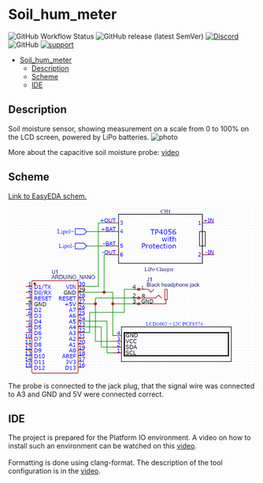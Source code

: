 # Soil_hum_meter
 
![GitHub Workflow Status](https://img.shields.io/github/actions/workflow/status/InzynierDomu/Soil_hum_meter/main.yml?logo=github&style=flat-square)
![GitHub release (latest SemVer)](https://img.shields.io/github/v/release/InzynierDomu/Soil_hum_meter?style=flat-square)
<a href="https://discord.gg/KmW6mHdg">![Discord](https://img.shields.io/discord/815929748882587688?logo=discord&logoColor=green&style=flat-square)</a>
![GitHub](https://img.shields.io/github/license/InzynierDomu/Soil_hum_meter?style=flat-square)
<a href="https://tipo.live/p/inzynierdomu">![support](https://img.shields.io/badge/support-tipo.live-yellow?style=flat-square)</a>

- [Soil\_hum\_meter](#soil_hum_meter)
  - [Description](#description)
  - [Scheme](#scheme)
  - [IDE](#ide)

## Description
Soil moisture sensor, showing measurement on a scale from 0 to 100% on the LCD screen, powered by LiPo batteries.
![photo](https://github.com/InzynierDomu/Soil_hum_meter/blob/main/IMG_20230811_194956312.jpg)

More about the capacitive soil moisture probe: [video](https://youtu.be/FmIuJTOV7oc)

## Scheme
<a href="https://oshwlab.com/inzynier.domu/czujnik-wilgotno-ci-gleby">Link to EasyEDA schem.</a>
![scheme](https://github.com/InzynierDomu/Soil_hum_meter/blob/main/scheme.png)
The probe is connected to the jack plug, that the signal wire was connected to A3 and GND and 5V were connected correct.

## IDE
The project is prepared for the Platform IO environment. A video on how to install such an environment can be watched on this [video](https://youtu.be/Em9NuebT2Kc).
<br><br>
Formatting is done using clang-format. The description of the tool configuration is in the [video](https://youtu.be/xxuaOG0WjIE).   